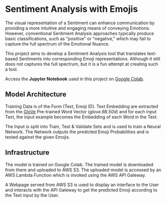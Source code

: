 # Sentiment Analysis with Emojis

The visual representation of a Sentiment can enhance communication by providing a more intuitive and engaging means of conveying Emotions. However, conventional Sentiment Analysis approaches typically produce basic classifications, such as "positive" or "negative," which may fail to capture the full spectrum of the Emotional Nuance.

This project aims to develop a Sentiment Analysis tool that translates text-based Sentiments into corresponding Emoji representations. Although it still does not captures the full spectrum, but it is a fun attempt at creating such a tool.

Access the **Jupyter Notebook** used in this project on [Google Colab](https://colab.research.google.com/drive/1PZY7FjCkSmJSRa7NT3gOenfj8FjSRBCX).

## Model Architecture

Training Data is of the Form (Text, Emoji ID). Text Embedding are extracted from the [GloVe](https://nlp.stanford.edu/projects/glove/) Pre-trained Word Vector (*glove.6B.50d*) and for each input Text, the input example becomes the Embedding of each Word in the Text.

The Input is split into Train, Test & Validate Sets and is used to train a Neural Network. The Network outputs the predicted Emoji Probabilities and is tested against the given Emojis.

## Infrastructure

The model is trained on Google Colab. The trained model is downloaded from there and uploaded to AWS S3. The uploaded model is accessed by an AWS Lambda Function which is invoked using the AWS API Gateway.

A Webpage served from AWS S3 is used to display an interface to the User and interacts with the API Gateway to get the predicted Emoji according to the Text input by the User.
